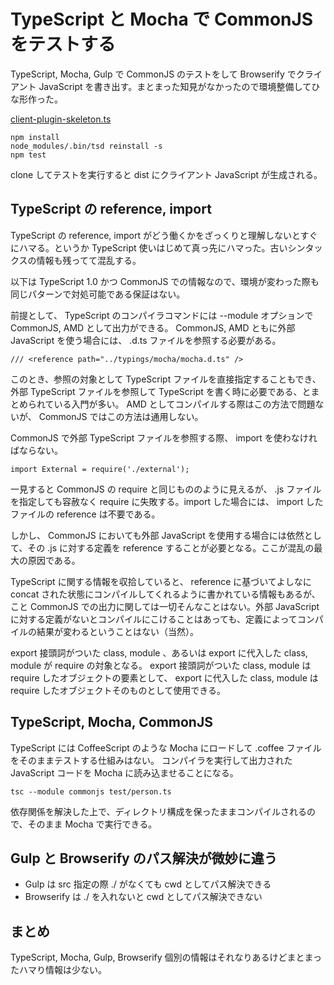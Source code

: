 # TypeScript と Mocha で CommonJS をテストする

TypeScript, Mocha, Gulp で CommonJS のテストをして Browserify でクライアント JavaScript を書き出す。まとまった知見がなかったので環境整備してひな形作った。

[client-plugin-skeleton.ts](https://github.com/MisumiRize/client-plugin-skeleton.ts)

```
npm install
node_modules/.bin/tsd reinstall -s
npm test
```

clone してテストを実行すると dist にクライアント JavaScript が生成される。

## TypeScript の reference, import

TypeScript の reference, import がどう働くかをざっくりと理解しないとすぐにハマる。というか TypeScript 使いはじめて真っ先にハマった。古いシンタックスの情報も残ってて混乱する。

以下は TypeScript 1.0 かつ CommonJS での情報なので、環境が変わった際も同じパターンで対処可能である保証はない。

前提として、 TypeScript のコンパイラコマンドには --module オプションで CommonJS, AMD として出力ができる。 CommonJS, AMD ともに外部 JavaScript を使う場合には、 .d.ts ファイルを参照する必要がある。

```
/// <reference path="../typings/mocha/mocha.d.ts" />
```

このとき、参照の対象として TypeScript ファイルを直接指定することもでき、外部 TypeScript ファイルを参照して TypeScript を書く時に必要である、とまとめられている入門が多い。 AMD としてコンパイルする際はこの方法で問題ないが、 CommonJS ではこの方法は通用しない。 

CommonJS で外部 TypeScript ファイルを参照する際、 import を使わなければならない。

```
import External = require('./external');
```

一見すると CommonJS の require と同じもののように見えるが、 .js ファイルを指定しても容赦なく require に失敗する。import した場合には、 import したファイルの reference は不要である。

しかし、 CommonJS においても外部 JavaScript を使用する場合には依然として、その .js に対する定義を reference することが必要となる。ここが混乱の最大の原因である。

TypeScript に関する情報を収拾していると、 reference に基づいてよしなに concat された状態にコンパイルしてくれるように書かれている情報もあるが、こと CommonJS での出力に関しては一切そんなことはない。外部 JavaScript に対する定義がないとコンパイルにこけることはあっても、定義によってコンパイルの結果が変わるということはない（当然）。

export 接頭詞がついた class, module 、あるいは export に代入した class, module が require の対象となる。
export 接頭詞がついた class, module は require したオブジェクトの要素として、 export に代入した class, module は require したオブジェクトそのものとして使用できる。

## TypeScript, Mocha, CommonJS

TypeScript には CoffeeScript のような Mocha にロードして .coffee ファイルをそのままテストする仕組みはない。
コンパイラを実行して出力された JavaScript コードを Mocha に読み込ませることになる。

```
tsc --module commonjs test/person.ts
```

依存関係を解決した上で、ディレクトリ構成を保ったままコンパイルされるので、そのまま Mocha で実行できる。

## Gulp と Browserify のパス解決が微妙に違う

* Gulp は src 指定の際 ./ がなくても cwd としてパス解決できる
* Browserify は ./ を入れないと cwd としてパス解決できない

## まとめ

TypeScript, Mocha, Gulp, Browserify 個別の情報はそれなりあるけどまとまったハマり情報は少ない。
